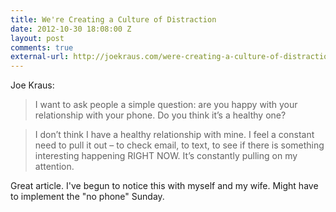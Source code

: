 ```yaml
---
title: We're Creating a Culture of Distraction
date: 2012-10-30 18:08:00 Z
layout: post
comments: true
external-url: http://joekraus.com/were-creating-a-culture-of-distraction
---
```


Joe Kraus:

> I want to ask people a simple question: are you happy with your relationship with your phone. Do you think it’s a healthy one?

> I don’t think I have a healthy relationship with mine. I feel a constant need to pull it out – to check email, to text, to see if there is something interesting happening RIGHT NOW. It’s constantly pulling on my attention.

Great article. I've begun to notice this with myself and my wife. Might have to implement the "no phone" Sunday.